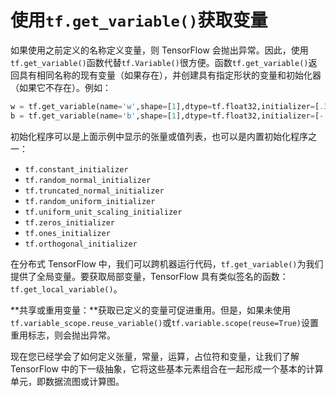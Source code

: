 # 使用`tf.get_variable()`获取变量

如果使用之前定义的名称定义变量，则 TensorFlow 会抛出异常。因此，使用`tf.get_variable()`函数代替`tf.Variable()`很方便。函数`tf.get_variable()`返回具有相同名称的现有变量（如果存在），并创建具有指定形状的变量和初始化器（如果它不存在）。例如：

```py
w = tf.get_variable(name='w',shape=[1],dtype=tf.float32,initializer=[.3])
b = tf.get_variable(name='b',shape=[1],dtype=tf.float32,initializer=[-.3])
```

初始化程序可以是上面示例中显示的张量或值列表，也可以是内置初始化程序之一：

*   `tf.constant_initializer`
*   `tf.random_normal_initializer`
*   `tf.truncated_normal_initializer`
*   `tf.random_uniform_initializer`
*   `tf.uniform_unit_scaling_initializer`
*   `tf.zeros_initializer`
*   `tf.ones_initializer`
*   `tf.orthogonal_initializer`

在分布式 TensorFlow 中，我们可以跨机器运行代码，`tf.get_variable()`为我们提供了全局变量。要获取局部变量，TensorFlow 具有类似签名的函数：`tf.get_local_variable()`。

**共享或重用变量：**获取已定义的变量可促进重用。但是，如果未使用`tf.variable_scope.reuse_variable()`或`tf.variable.scope(reuse=True)`设置重用标志，则会抛出异常。

现在您已经学会了如何定义张量，常量，运算，占位符和变量，让我们了解 TensorFlow 中的下一级抽象，它将这些基本元素组合在一起形成一个基本的计算单元，即数据流图或计算图。